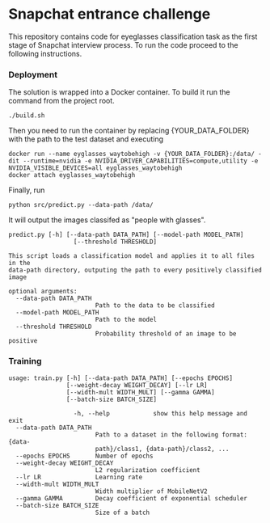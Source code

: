 # Snapchat entrance challenge

This repository contains code for eyeglasses classification task as the first stage of Snapchat interview process. To run the code proceed to the following instructions.

### Deployment

The solution is wrapped into a Docker container. To build it run the command from the project root.

```
./build.sh
```

Then you need to run the container by replacing {YOUR_DATA_FOLDER} with the path to the test dataset and executing

```
docker run --name eyglasses_waytobehigh -v {YOUR_DATA_FOLDER}:/data/ -dit --runtime=nvidia -e NVIDIA_DRIVER_CAPABILITIES=compute,utility -e NVIDIA_VISIBLE_DEVICES=all eyglasses_waytobehigh
docker attach eyglasses_waytobehigh
```

Finally, run

```
python src/predict.py --data-path /data/
```

It will output the images classifed as "people with glasses".

```
predict.py [-h] [--data-path DATA_PATH] [--model-path MODEL_PATH]
                  [--threshold THRESHOLD]

This script loads a classification model and applies it to all files in the
data-path directory, outputing the path to every positively classified image

optional arguments:
  --data-path DATA_PATH
                        Path to the data to be classified
  --model-path MODEL_PATH
                        Path to the model
  --threshold THRESHOLD
                        Probability threshold of an image to be positive
```

### Training

```
usage: train.py [-h] [--data-path DATA_PATH] [--epochs EPOCHS]
                [--weight-decay WEIGHT_DECAY] [--lr LR]
                [--width-mult WIDTH_MULT] [--gamma GAMMA]
                [--batch-size BATCH_SIZE]
                
                  -h, --help            show this help message and exit
  --data-path DATA_PATH
                        Path to a dataset in the following format: {data-
                        path}/class1, {data-path}/class2, ...
  --epochs EPOCHS       Number of epochs
  --weight-decay WEIGHT_DECAY
                        L2 regularization coefficient
  --lr LR               Learning rate
  --width-mult WIDTH_MULT
                        Width multiplier of MobileNetV2
  --gamma GAMMA         Decay coefficient of exponential scheduler
  --batch-size BATCH_SIZE
                        Size of a batch

```
